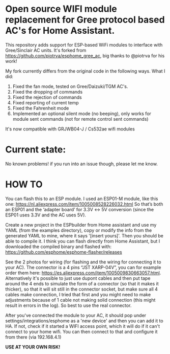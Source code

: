 # Open source WIFI module replacement for Gree protocol based AC's for Home Assistant.
This repository adds support for ESP-based WiFi modules to interface with Gree/Sinclair AC units.
It's forked from https://github.com/piotrva/esphome_gree_ac, big thanks to @piotrva for his work!

My fork currently differs from the original code in the following ways. What I did:

1) Fixed the fan mode, tested on Gree/Daizuki/TGM AC's.
2) Fixed the dropping of commands
3) Fixed the rejection of commands
4) Fixed reporting of current temp
5) Fixed the Fahrenheit mode
6) Implemented an optional silent mode (no beeping), only works for module sent commands (not for
   remote control sent commands)
   
It's now compatible with GRJWB04-J / Cs532ae wifi modules

# Current state:
No known problems! if you run into an issue though, please let me know.

# HOW TO 
You can flash this to an ESP module. I used an ESP01-M module, like this one:
https://nl.aliexpress.com/item/1005008528226032.html
So that’s both an ESP01 and the ‘adapter board’ for 3.3V ↔ 5V conversion (since the ESP01 uses 3.3V and the AC uses 5V).


Create a new project in the ESPbuilder from Home assistant and use my YAML (from the examples directory), copy or modify the info from the generated YAML to mine, where it says '[insert yours]'.
Then you should be able to compile it. I think you can flash directly from Home Assistant,
but I downloaded the compiled binary and flashed with: https://github.com/esphome/esphome-flasher/releases

See the 2 photos for wiring (for flashing and the wiring for connecting it to your AC). The connector is a 4 pins “JST XARP-04V”, you can for example order them here: https://es.aliexpress.com/item/1005009830663057.html. Alternatively it's possible to just use dupont cables and then put tape around the 4 ends to simulate the form of a connector (so that it makes it thicker), so that it will sit still in the connector socket, but make sure all 4 cables make connection, I tried that first and you might need to make adjustments because of 1 cable not making solid connection (this might result in errors in the log). So best to use the real connector.


After you've connected the module to your AC, it should pop under settings/integrations/esphome as a 'new device' and then you can add it to HA. If not, check if it started a WIFI access point, which it will do if it can't connect to your home wifi. You can then connect to that and configure it from there (via 192.168.4.1)

**USE AT YOUR OWN RISK!**
